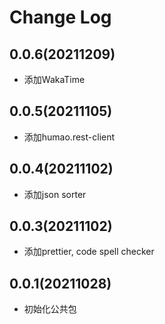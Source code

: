 # Change Log

## 0.0.6(20211209)

- 添加WakaTime


## 0.0.5(20211105)

- 添加humao.rest-client

## 0.0.4(20211102)

- 添加json sorter

## 0.0.3(20211102)

- 添加prettier, code spell checker

## 0.0.1(20211028)

- 初始化公共包
